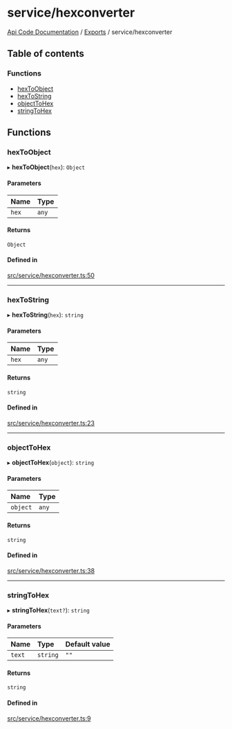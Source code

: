 # service/hexconverter
 
[Api Code Documentation](../README.md) / [Exports](../modules.md) / service/hexconverter

## Table of contents

### Functions

- [hexToObject](service_hexconverter.md#hextoobject)
- [hexToString](service_hexconverter.md#hextostring)
- [objectToHex](service_hexconverter.md#objecttohex)
- [stringToHex](service_hexconverter.md#stringtohex)

## Functions

### hexToObject

▸ **hexToObject**(`hex`): `Object`

#### Parameters

| Name | Type |
| :------ | :------ |
| `hex` | `any` |

#### Returns

`Object`

#### Defined in

[src/service/hexconverter.ts:50](https://github.com/openkfw/TruBudget/blob/648f2bb/api/src/service/hexconverter.ts#L50)

___

### hexToString

▸ **hexToString**(`hex`): `string`

#### Parameters

| Name | Type |
| :------ | :------ |
| `hex` | `any` |

#### Returns

`string`

#### Defined in

[src/service/hexconverter.ts:23](https://github.com/openkfw/TruBudget/blob/648f2bb/api/src/service/hexconverter.ts#L23)

___

### objectToHex

▸ **objectToHex**(`object`): `string`

#### Parameters

| Name | Type |
| :------ | :------ |
| `object` | `any` |

#### Returns

`string`

#### Defined in

[src/service/hexconverter.ts:38](https://github.com/openkfw/TruBudget/blob/648f2bb/api/src/service/hexconverter.ts#L38)

___

### stringToHex

▸ **stringToHex**(`text?`): `string`

#### Parameters

| Name | Type | Default value |
| :------ | :------ | :------ |
| `text` | `string` | `""` |

#### Returns

`string`

#### Defined in

[src/service/hexconverter.ts:9](https://github.com/openkfw/TruBudget/blob/648f2bb/api/src/service/hexconverter.ts#L9)
